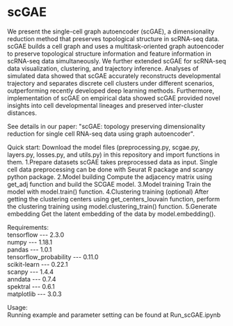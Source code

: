 # scGAE
We present the single-cell graph autoencoder (scGAE), a dimensionality reduction method that preserves topological structure in scRNA-seq data. scGAE builds a cell graph and uses a multitask-oriented graph autoencoder to preserve topological structure information and feature information in scRNA-seq data simultaneously. We further extended scGAE for scRNA-seq data visualization, clustering, and trajectory inference. Analyses of simulated data showed that scGAE accurately reconstructs developmental trajectory and separates discrete cell clusters under different scenarios, outperforming recently developed deep learning methods. Furthermore, implementation of scGAE on empirical data showed scGAE provided novel insights into cell developmental lineages and preserved inter-cluster distances.

See details in our paper: "scGAE: topology preserving dimensionality reduction for single cell RNA-seq data using graph autoencoder".

Quick start:
Download the model files (preprocessing.py, scgae.py, layers.py, losses.py, and utils.py) in this repository and import functions in them.
1.Prepare datasets
scGAE takes preprocessed data as input. Single cell data preprocessing can be done with Seurat R package and scanpy python package.
2.Model building
Compute the adjacency matrix using get_adj function and build the SCGAE model.
3.Model training
Train the model with model.train() function.
4.Clustering training (optional)
After getting the clustering centers using get_centers_louvain function, perform the clustering training using model.clustering_train() function.
5.Generate embedding
Get the latent embedding of the data by model.embedding().  


Requirements:  
tensorflow --- 2.3.0  
numpy --- 1.18.1  
pandas --- 1.0.1   
tensorflow_probability --- 0.11.0  
scikit-learn --- 0.22.1  
scanpy --- 1.4.4  
anndata --- 0.7.4  
spektral --- 0.6.1  
matplotlib --- 3.0.3  

Usage:  
Running example and parameter setting can be found at Run_scGAE.ipynb

